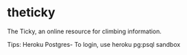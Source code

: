 # theticky
The Ticky, an online resource for climbing information.

Tips: Heroku Postgres- To login, use heroku pg:psql sandbox